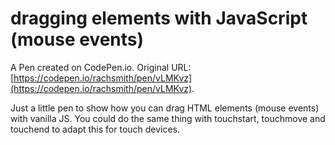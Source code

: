 # dragging elements with JavaScript (mouse events)

A Pen created on CodePen.io. Original URL: [https://codepen.io/rachsmith/pen/vLMKvz](https://codepen.io/rachsmith/pen/vLMKvz).

Just a little pen to show how you can drag HTML elements (mouse events) with vanilla JS.
You could do the same thing with touchstart, touchmove and touchend to adapt this for touch devices.